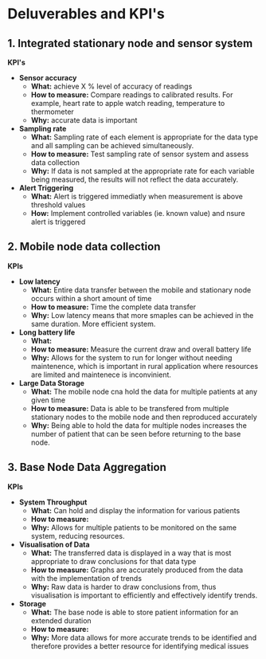 # Deluverables and KPI's

## 1. Integrated stationary node and sensor system 
**KPI's**
- **Sensor accuracy** 
    - **What:** achieve X % level of accuracy of readings
    - **How to measure:** Compare readings to calibrated results. For example, heart rate to apple watch reading, temperature to thermometer
    - **Why:** accurate data is important
- **Sampling rate**
    - **What:** Sampling rate of each element is appropriate for the data type and all sampling can be achieved simultaneously. 
    - **How to measure:** Test sampling rate of sensor system and assess data collection
    - **Why:** If data is not sampled at the appropriate rate for each variable being measured, the results will not reflect the data accurately. 
- **Alert Triggering**
    - **What:** Alert is triggered immediatly when measurement is above threshold values
    - **How:** Implement controlled variables (ie. known value) and nsure alert is triggered

## 2. Mobile node data collection
**KPIs**
- **Low latency**
    - **What:** Entire data transfer between the mobile and stationary node occurs within a short amount of time
    - **How to measure:** Time the complete data transfer
    - **Why:** Low latency means that more smaples can be achieved in the same duration. More efficient system. 
- **Long battery life**
    - **What:** 
    - **How to measure:** Measure the current draw and overall battery life
    - **Why:** Allows for the system to run for longer without needing maintenence, which is important in rural application where resources are limited and maintenece is inconvinient. 
- **Large Data Storage**
    - **What:** The mobile node cna hold the data for multiple patients at any given time
    - **How to measure:** Data is able to be transfered from multiple stationary nodes to the mobile node and then reproduced accurately
    - **Why:** Being able to hold the data for multiple nodes increases the number of patient that can be seen before returning to the base node. 

## 3. Base Node Data Aggregation
**KPIs**
- **System Throughput**
    - **What:** Can hold and display the information for various patients
    - **How to measure:** 
    - **Why:** Allows for multiple patients to be monitored on the same system, reducing resources. 
- **Visualisation of Data**
    - **What:** The transferred data is displayed in a way that is most appropriate to draw conclusions for that data type
    - **How to measure:** Graphs are accurately produced from the data with the implementation of trends 
    - **Why:** Raw data is harder to draw conclusions from, thus visualisation is important to efficiently and effectively identify trends. 
- **Storage** 
    - **What:** The base node is able to store patient information for an extended duration 
    - **How to measure:** 
    - **Why:** More data allows for more accurate trends to be identified and therefore provides a better resource for identifying medical issues



